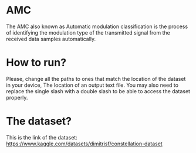 # AMC
The AMC also known as Automatic modulation classification is the process of identifying the modulation type of the transmitted signal from the received data samples automatically. 
# How to run?
Please, change all the paths to ones that match the location of the dataset in your device, The location of an output text file.
You may also need to replace the single slash with a double slash to be able to access the dataset properly.
# The dataset?
This is the link of the dataset: https://www.kaggle.com/datasets/dimitrisf/constellation-dataset
